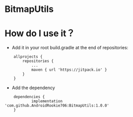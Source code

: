 # BitmapUtils
# How do I use it？

- Add it in your root build.gradle at the end of repositories:
```
	allprojects {
		repositories {
			...
			maven { url 'https://jitpack.io' }
		}
	}
```
- Add the dependency
```
	dependencies {
	        implementation 'com.github.AndroidRookie706:BitmapUtils:1.0.0'
	}

```
